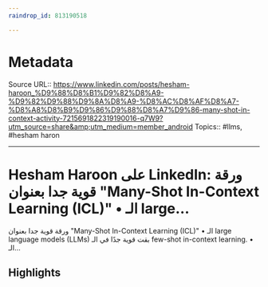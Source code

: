 ```yaml
---
raindrop_id: 813190518

---
```


# Metadata
Source URL:: https://www.linkedin.com/posts/hesham-haroon_%D9%88%D8%B1%D9%82%D8%A9-%D9%82%D9%88%D9%8A%D8%A9-%D8%AC%D8%AF%D8%A7-%D8%A8%D8%B9%D9%86%D9%88%D8%A7%D9%86-many-shot-in-context-activity-7215691822319190016-q7W9?utm_source=share&amp;utm_medium=member_android
Topics:: #llms, #hesham haron

---
# Hesham Haroon على LinkedIn: ورقة قوية جدا بعنوان &quot;Many-Shot In-Context Learning (ICL)&quot; • الـ large…

ورقة قوية جدا بعنوان &quot;Many-Shot In-Context Learning (ICL)&quot;   • الـ large language models (LLMs) بقت قوية جدًا في الـ few-shot in-context learning. • الـ…

## Highlights
